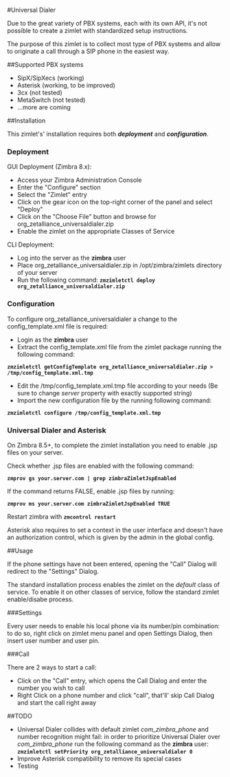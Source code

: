 #Universal Dialer

Due to the great variety of PBX systems, each with its own API, it's not possible to create a zimlet with standardized setup instructions.

The purpose of this zimlet is to collect most type of PBX systems and allow to originate a call through a SIP phone in the easiest way.


##Supported PBX systems

* SipX/SipXecs (working)
* Asterisk (working, to be improved)
* 3cx (not tested)
* MetaSwitch (not tested)
* ...more are coming


##Installation

This zimlet's' installation requires both **_deployment_** and **_configuration_**.


### Deployment

GUI Deployment (Zimbra 8.x):

* Access your Zimbra Administration Console
* Enter the "Configure" section
* Select the "Zimlet" entry
* Click on the gear icon on the top-right corner of the panel and select "Deploy"
* Click on the "Choose File" button and browse for org_zetalliance_universaldialer.zip
* Enable the zimlet on the appropriate Classes of Service

CLI Deployment:
* Log into the server as the **zimbra** user
* Place org_zetalliance_universaldialer.zip in /opt/zimbra/zimlets directory of your server
* Run the following command: **`zmzimletctl deploy org_zetalliance_universaldialer.zip`**

### Configuration

To configure org_zetalliance_universaldialer a change to the config_template.xml file is required:

* Login as the **zimbra** user
* Extract the config_template.xml file from the zimlet package running the following command:

**`zmzimletctl getConfigTemplate org_zetalliance_universaldialer.zip > /tmp/config_template.xml.tmp`**

* Edit the /tmp/config_template.xml.tmp file according to your needs (Be sure to change *server* property with exactly supported string)
* Import the new configuration file by the running following command:

**`zmzimletctl configure /tmp/config_template.xml.tmp`**


### Universal Dialer and Asterisk

On Zimbra 8.5+, to complete the zimlet installation you need to enable .jsp files on your server.

Check whether .jsp files are enabled with the following command:

**`zmprov gs your.server.com | grep zimbraZimletJspEnabled`**

If the command returns FALSE, enable .jsp files by running:

**`zmprov ms your.server.com zimbraZimletJspEnabled TRUE`**

Restart zimbra with **`zmcontrol restart`**

Asterisk also requires to set a context in the user interface and doesn't have an authorization control, which is given by the admin in the global config.


##Usage

If the phone settings have not been entered, opening the "Call" Dialog will redirect to the "Settings" Dialog.

The standard installation process enables the zimlet on the _default_ class of service. To enable it on other classes of service, follow the standard zimlet enable/disabe process.


###Settings

Every user needs to enable his local phone via its number/pin combination: to do so, right click on zimlet menu panel and open Settings Dialog, then insert user number and user pin.


###Call

There are 2 ways to start a call:
* Click on the "Call" entry, which opens the Call Dialog and enter the number you wish to call
* Right Click on a phone number and click "call", that'll' skip Call Dialog and start the call right away


##TODO

* Universal Dialer collides with default zimlet _com_zimbra_phone_ and number recognition might fail: in order to prioritize Universal Dialer over _com_zimbra_phone_ run the following command as the **zimbra** user:
**`zmzimletctl setPriority org_zetalliance_universaldialer 0`**
* Improve Asterisk compatibility to remove its special cases
* Testing